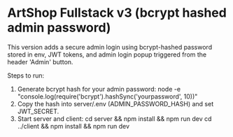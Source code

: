 # ArtShop Fullstack v3 (bcrypt hashed admin password)

This version adds a secure admin login using bcrypt-hashed password stored in env, JWT tokens, and admin login popup triggered from the header 'Admin' button.

Steps to run:
1. Generate bcrypt hash for your admin password:
   node -e "console.log(require('bcrypt').hashSync('yourpassword', 10))"
2. Copy the hash into server/.env (ADMIN_PASSWORD_HASH) and set JWT_SECRET.
3. Start server and client:
   cd server && npm install && npm run dev
   cd ../client && npm install && npm run dev

